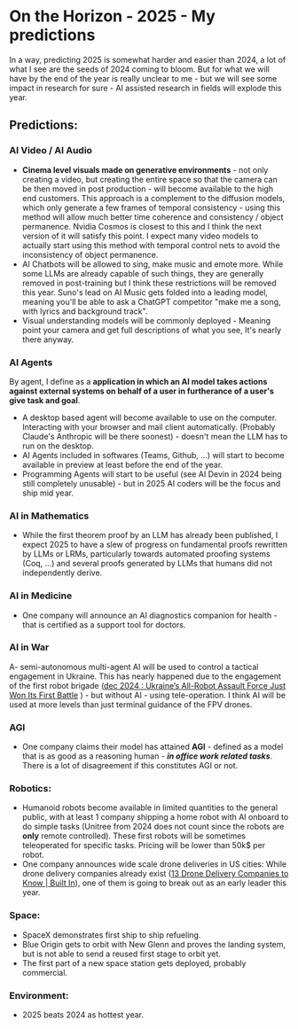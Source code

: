 # On the Horizon - 2025 - My predictions

In a way, predicting 2025 is somewhat harder and easier than 2024, a lot of what I see are the seeds of 2024 coming to bloom. But for what we will have by the end of the year is really unclear to me - but we will see some impact in research for sure - AI assisted research in fields will explode this year. 

## Predictions: 

###  AI Video / AI Audio

- **Cinema level visuals made on generative environments** - not only creating a video, but creating the entire space so that the camera can be then moved in post production - will become available to the high end customers. This approach is a complement to the diffusion models, which only generate a few frames of temporal consistency - using this method will allow much better time coherence and consistency / object permanence. Nvidia Cosmos is closest to this and I think the next version of it will satisfy this point. I expect many video models to actually start using this method with temporal control nets to avoid the inconsistency of object permanence. 
- AI Chatbots will be allowed to sing, make music and emote more. While some LLMs are already capable of such things, they are generally removed in post-training but I think these restrictions will be removed this year.  Suno's lead on AI Music gets folded into a leading model, meaning you'll be able to ask a ChatGPT competitor "make me a song, with lyrics and background track". 
- Visual understanding models will be commonly deployed - Meaning point your camera and get full descriptions of what you see, It's nearly there anyway. 

### AI Agents 

By agent, I define as a **application in which an AI model takes actions against external systems on behalf of a user in furtherance of a user's give task and goal**.

- A desktop based agent will become available to use on the computer. Interacting with your browser and mail client automatically. (Probably Claude's Anthropic will be there soonest) - doesn't mean the LLM has to run on the desktop. 
- AI Agents included in softwares (Teams, Github, ...) will start to become available in preview at least before the end of the year. 
- Programming Agents will start to be useful (see AI Devin in 2024 being still completely unusable) - but in 2025 AI coders will be the focus and ship mid year. 

### AI in Mathematics 

- While the first theorem proof by an LLM has already been published, I expect 2025 to have a slew of progress on fundamental proofs rewritten by LLMs or LRMs, particularly towards automated proofing systems (Coq, ...) and several proofs generated by LLMs that humans did not independently derive. 

### AI in Medicine
- One company will announce an AI diagnostics companion for health - that is certified as a support tool for doctors. 

### AI in War 
A-  semi-autonomous multi-agent AI will be used to control a tactical engagement in Ukraine. This has nearly happened due to the engagement of the first robot brigade ([dec 2024 : Ukraine’s All-Robot Assault Force Just Won Its First Battle](https://www.forbes.com/sites/davidaxe/2024/12/21/ukraines-first-all-robot-assault-force-just-won-its-first-battle/) ) - but without AI - using tele-operation. I think AI will be used at more levels than just terminal guidance of the FPV drones. 

### AGI 

- One company claims their model has attained **AGI** - defined as a model that is as good as a reasoning human - __*in office work related tasks*__. There is a lot of disagreement if this constitutes AGI or not.

### Robotics: 

- Humanoid robots become available in limited quantities to the general public, with at least 1 company shipping a home robot with AI onboard to do simple tasks (Unitree from 2024 does not count since the robots are **only** remote controlled). These first robots will be sometimes teleoperated for specific tasks. Pricing will be lower than 50k$ per robot. 
- One company announces wide scale drone deliveries in US cities: While drone delivery companies already exist ([13 Drone Delivery Companies to Know | Built In](https://builtin.com/articles/drone-delivery-companies)), one of them is going to break out as an early leader this year. 

### Space: 

- SpaceX demonstrates first ship to ship refueling.
- Blue Origin gets to orbit with New Glenn and proves the landing system, but is not able to send a reused first stage to orbit yet. 
- The first part of a new space station gets deployed, probably commercial. 

### Environment: 
- 2025 beats 2024 as hottest year. 

